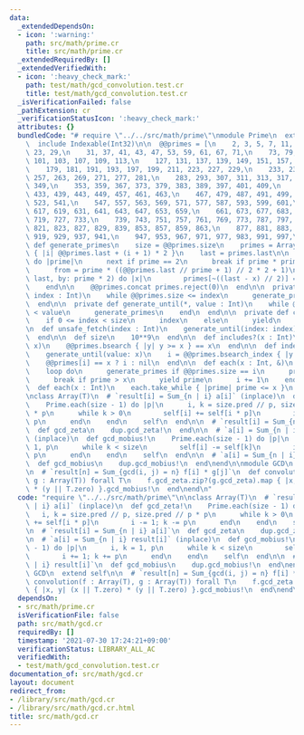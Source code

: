 ```yaml
---
data:
  _extendedDependsOn:
  - icon: ':warning:'
    path: src/math/prime.cr
    title: src/math/prime.cr
  _extendedRequiredBy: []
  _extendedVerifiedWith:
  - icon: ':heavy_check_mark:'
    path: test/math/gcd_convolution.test.cr
    title: test/math/gcd_convolution.test.cr
  _isVerificationFailed: false
  _pathExtension: cr
  _verificationStatusIcon: ':heavy_check_mark:'
  attributes: {}
  bundledCode: "# require \"../../src/math/prime\"\nmodule Prime\n  extend self\n\
    \  include Indexable(Int32)\n\n  @@primes = [\n    2, 3, 5, 7, 11, 13, 17, 19,\
    \ 23, 29,\n    31, 37, 41, 43, 47, 53, 59, 61, 67, 71,\n    73, 79, 83, 89, 97,\
    \ 101, 103, 107, 109, 113,\n    127, 131, 137, 139, 149, 151, 157, 163, 167, 173,\n\
    \    179, 181, 191, 193, 197, 199, 211, 223, 227, 229,\n    233, 239, 241, 251,\
    \ 257, 263, 269, 271, 277, 281,\n    283, 293, 307, 311, 313, 317, 331, 337, 347,\
    \ 349,\n    353, 359, 367, 373, 379, 383, 389, 397, 401, 409,\n    419, 421, 431,\
    \ 433, 439, 443, 449, 457, 461, 463,\n    467, 479, 487, 491, 499, 503, 509, 521,\
    \ 523, 541,\n    547, 557, 563, 569, 571, 577, 587, 593, 599, 601,\n    607, 613,\
    \ 617, 619, 631, 641, 643, 647, 653, 659,\n    661, 673, 677, 683, 691, 701, 709,\
    \ 719, 727, 733,\n    739, 743, 751, 757, 761, 769, 773, 787, 797, 809,\n    811,\
    \ 821, 823, 827, 829, 839, 853, 857, 859, 863,\n    877, 881, 883, 887, 907, 911,\
    \ 919, 929, 937, 941,\n    947, 953, 967, 971, 977, 983, 991, 997,\n  ]\n\n  private\
    \ def generate_primes\n    size = @@primes.size\n    primes = Array.new(size)\
    \ { |i| @@primes.last + (i + 1) * 2 }\n    last = primes.last\n\n    @@primes.each\
    \ do |prime|\n      next if prime == 2\n      break if prime * prime > last\n\
    \      from = prime * ((@@primes.last // prime + 1) // 2 * 2 + 1)\n      from.step(to:\
    \ last, by: prime * 2) do |x|\n        primes[~((last - x) // 2)] = 0\n      end\n\
    \    end\n\n    @@primes.concat primes.reject(0)\n  end\n\n  private def generate_until(*,\
    \ index : Int)\n    while @@primes.size <= index\n      generate_primes\n    end\n\
    \  end\n\n  private def generate_until(*, value : Int)\n    while @@primes.last\
    \ < value\n      generate_primes\n    end\n  end\n\n  private def check_index_out_of_bounds(index)\n\
    \    if 0 <= index < size\n      index\n    else\n      yield\n    end\n  end\n\
    \n  def unsafe_fetch(index : Int)\n    generate_until(index: index)\n    @@primes.unsafe_fetch(index)\n\
    \  end\n\n  def size\n    10**9\n  end\n\n  def includes?(x : Int)\n    generate_until(value:\
    \ x)\n    @@primes.bsearch { |y| y >= x } == x\n  end\n\n  def index(x : Int)\n\
    \    generate_until(value: x)\n    i = @@primes.bsearch_index { |y| y >= x }.not_nil!\n\
    \    @@primes[i] == x ? i : nil\n  end\n\n  def each(x : Int, &)\n    i = 0\n\
    \    loop do\n      generate_primes if @@primes.size == i\n      prime = @@primes.unsafe_fetch(i)\n\
    \      break if prime > x\n      yield prime\n      i += 1\n    end\n  end\n\n\
    \  def each(x : Int)\n    each.take_while { |prime| prime <= x }\n  end\nend\n\
    \nclass Array(T)\n  # `result[i] = Sum_{n | i} a[i]` (inplace)\n  def gcd_zeta!\n\
    \    Prime.each(size - 1) do |p|\n      i, k = size.pred // p, size.pred // p\
    \ * p\n      while k > 0\n        self[i] += self[i * p]\n        i -= 1; k -=\
    \ p\n      end\n    end\n    self\n  end\n\n  # `result[i] = Sum_{n | i} a[i]`\n\
    \  def gcd_zeta\n    dup.gcd_zeta!\n  end\n\n  # `a[i] = Sum_{n | i} result[i]`\
    \ (inplace)\n  def gcd_mobius!\n    Prime.each(size - 1) do |p|\n      i, k =\
    \ 1, p\n      while k < size\n        self[i] -= self[k]\n        i += 1; k +=\
    \ p\n      end\n    end\n    self\n  end\n\n  # `a[i] = Sum_{n | i} result[i]`\n\
    \  def gcd_mobius\n    dup.gcd_mobius!\n  end\nend\n\nmodule GCD\n  extend self\n\
    \n  # `result[n] = Sum_{gcd(i, j) = n} f[i] * g[j]`\n  def convolution(f : Array(T),\
    \ g : Array(T)) forall T\n    f.gcd_zeta.zip?(g.gcd_zeta).map { |x, y| (x || T.zero)\
    \ * (y || T.zero) }.gcd_mobius!\n  end\nend\n"
  code: "require \"../../src/math/prime\"\n\nclass Array(T)\n  # `result[i] = Sum_{n\
    \ | i} a[i]` (inplace)\n  def gcd_zeta!\n    Prime.each(size - 1) do |p|\n   \
    \   i, k = size.pred // p, size.pred // p * p\n      while k > 0\n        self[i]\
    \ += self[i * p]\n        i -= 1; k -= p\n      end\n    end\n    self\n  end\n\
    \n  # `result[i] = Sum_{n | i} a[i]`\n  def gcd_zeta\n    dup.gcd_zeta!\n  end\n\
    \n  # `a[i] = Sum_{n | i} result[i]` (inplace)\n  def gcd_mobius!\n    Prime.each(size\
    \ - 1) do |p|\n      i, k = 1, p\n      while k < size\n        self[i] -= self[k]\n\
    \        i += 1; k += p\n      end\n    end\n    self\n  end\n\n  # `a[i] = Sum_{n\
    \ | i} result[i]`\n  def gcd_mobius\n    dup.gcd_mobius!\n  end\nend\n\nmodule\
    \ GCD\n  extend self\n\n  # `result[n] = Sum_{gcd(i, j) = n} f[i] * g[j]`\n  def\
    \ convolution(f : Array(T), g : Array(T)) forall T\n    f.gcd_zeta.zip?(g.gcd_zeta).map\
    \ { |x, y| (x || T.zero) * (y || T.zero) }.gcd_mobius!\n  end\nend\n"
  dependsOn:
  - src/math/prime.cr
  isVerificationFile: false
  path: src/math/gcd.cr
  requiredBy: []
  timestamp: '2021-07-30 17:24:21+09:00'
  verificationStatus: LIBRARY_ALL_AC
  verifiedWith:
  - test/math/gcd_convolution.test.cr
documentation_of: src/math/gcd.cr
layout: document
redirect_from:
- /library/src/math/gcd.cr
- /library/src/math/gcd.cr.html
title: src/math/gcd.cr
---
```

